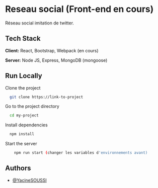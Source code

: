 
# Reseau social (Front-end en cours)

Réseau social imitation de twitter.

## Tech Stack

**Client:** React, Bootstrap, Webpack (en cours)

**Server:** Node JS, Express, MongoDB (mongoose)


## Run Locally

Clone the project

```bash
  git clone https://link-to-project
```

Go to the project directory

```bash
  cd my-project
```

Install dependencies

```bash
  npm install
```

Start the server

```bash
    npm run start (changer les variables d'environnements avant)
```


## Authors

- [@YacineSOUSSI](https://www.github.com/YacineSoussi)

